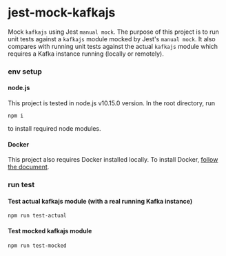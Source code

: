 # jest-mock-kafkajs
Mock `kafkajs` using Jest `manual mock`.
The purpose of this project is to run unit tests against a `kafkajs` module mocked by Jest's `manual mock`. It also compares with running unit tests against the actual `kafkajs` module which requires a Kafka instance running (locally or remotely).

### env setup

#### node.js
This project is tested in node.js v10.15.0 version.
In the root directory, run
```
npm i
```
to install required node modules.

#### Docker
This project also requires Docker installed locally. To install Docker, [follow the document](https://docs.docker.com/).

### run test
#### Test actual kafkajs module (with a real running Kafka instance)
```
npm run test-actual
```

#### Test mocked kafkajs module
```
npm run test-mocked
```
